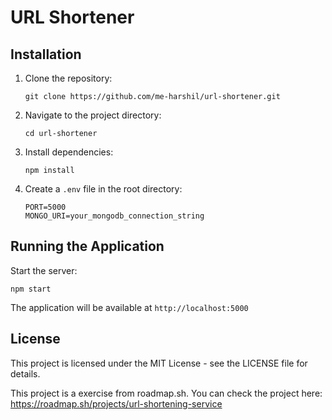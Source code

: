 # URL Shortener

## Installation

1. Clone the repository:
   ```
   git clone https://github.com/me-harshil/url-shortener.git
   ```

2. Navigate to the project directory:
   ```
   cd url-shortener
   ```

3. Install dependencies:
   ```
   npm install
   ```

4. Create a `.env` file in the root directory:
   ```
   PORT=5000
   MONGO_URI=your_mongodb_connection_string
   ```

## Running the Application

Start the server:
```
npm start
```

The application will be available at `http://localhost:5000`

## License

This project is licensed under the MIT License - see the LICENSE file for details.

This project is a exercise from roadmap.sh. You can check the project here:
https://roadmap.sh/projects/url-shortening-service